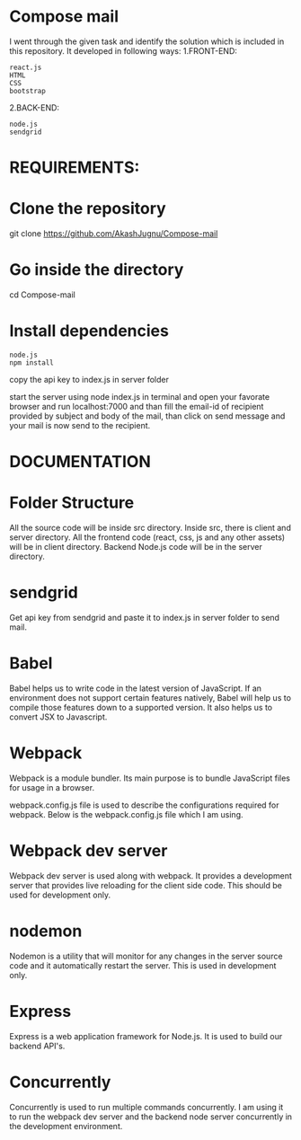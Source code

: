 # Compose mail

I went through the given task and identify the solution which is included in this repository.
It developed in following ways:
  1.FRONT-END:
    
    react.js
    HTML
    CSS
    bootstrap
  
  2.BACK-END:
  
    node.js 
    sendgrid
    
  
# REQUIREMENTS:
# Clone the repository
git clone https://github.com/AkashJugnu/Compose-mail

# Go inside the directory
cd Compose-mail

# Install dependencies
  
    node.js
    npm install
    
   copy the api key to index.js in server folder
    
   start the server using node index.js in terminal and open your favorate browser and run localhost:7000
   and than fill the email-id of recipient provided by subject and body of the mail, than click on send message and your mail is now send to the recipient.


# DOCUMENTATION

# Folder Structure
All the source code will be inside src directory. Inside src, there is client and server directory. All the frontend code (react, css, js and any other assets) will be in client directory. Backend Node.js code will be in the server directory.

# sendgrid
Get api key from sendgrid and paste it to index.js in server folder to send mail.

# Babel
Babel helps us to write code in the latest version of JavaScript. If an environment does not support certain features natively, Babel will help us to compile those features down to a supported version. It also helps us to convert JSX to Javascript.

# Webpack
Webpack is a module bundler. Its main purpose is to bundle JavaScript files for usage in a browser.

webpack.config.js file is used to describe the configurations required for webpack. Below is the webpack.config.js file which I am using.

# Webpack dev server
Webpack dev server is used along with webpack. It provides a development server that provides live reloading for the client side code. This should be used for development only.

# nodemon
Nodemon is a utility that will monitor for any changes in the server source code and it automatically restart the server. This is used in development only.

# Express
Express is a web application framework for Node.js. It is used to build our backend API's.

# Concurrently
Concurrently is used to run multiple commands concurrently. I am using it to run the webpack dev server and the backend node server concurrently in the development environment.


